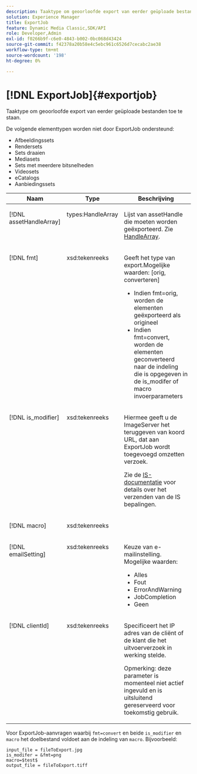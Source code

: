 ```yaml
---
description: Taaktype om geoorloofde export van eerder geüploade bestanden toe te staan.
solution: Experience Manager
title: ExportJob
feature: Dynamic Media Classic,SDK/API
role: Developer,Admin
exl-id: f0266b9f-c6e0-4843-b002-0bc068d43424
source-git-commit: f42378a20b58e4c5ebc961c6526d7cecabc2ae38
workflow-type: tm+mt
source-wordcount: '198'
ht-degree: 0%

---
```


# [!DNL ExportJob]{#exportjob}

Taaktype om geoorloofde export van eerder geüploade bestanden toe te staan.

De volgende elementtypen worden niet door ExportJob ondersteund:

* Afbeeldingssets
* Rendersets
* Sets draaien
* Mediasets
* Sets met meerdere bitsnelheden
* Videosets
* eCatalogs
* Aanbiedingssets

<table id="table_D8F3FD30D15648BFA5B980D3DC0A5AB1"> 
 <thead> 
  <tr> 
   <th colname="col1" class="entry"> Naam </th> 
   <th colname="col2" class="entry"> Type </th> 
   <th colname="col3" class="entry"> Beschrijving </th> 
  </tr> 
 </thead>
 <tbody> 
  <tr valign="top"> 
   <td colname="col1"> <p> <span class="codeph"> <span class="varname"> [!DNL assetHandleArray]</span> </span> </p> </td> 
   <td colname="col2"> <p> <span class="codeph"> types:HandleArray</span> </p> </td> 
   <td colname="col3" valign="top"> <p>Lijst van <span class="codeph"> assetHandle</span> die moeten worden geëxporteerd. Zie <a href="../../types/c-data-types/r-handle-array.md#reference-1b93fefb5477459faf9253b54349b5f9" type="reference" format="dita" scope="local"> HandleArray</a>. </p> </td> 
  </tr> 
  <tr valign="top"> 
   <td colname="col1"> <p> <span class="codeph"> <span class="varname"> [!DNL fmt]</span> </span> </p> </td> 
   <td colname="col2"> <p> <span class="codeph"> xsd:tekenreeks </span> </p> </td> 
   <td colname="col3"> <p>Geeft het type van <span class="codeph"> export.Mogelijke waarden</span>: [orig, converteren] </p> <p> 
     <ul id="ul_16EF4B14100C4C7AA464CA9CF7F11D1C"> 
      <li id="li_DAB2844CC55145C88A18A1F8EC4527F9">Indien <span class="codeph"> fmt=orig</span>, worden de elementen geëxporteerd als origineel </li> 
      <li id="li_07F2F8D159934D889FDC1022AB12B564">Indien <span class="codeph"> fmt=convert</span>, worden de elementen geconverteerd naar de indeling die is opgegeven in de <span class="codeph"> is_modifer</span> of <span class="codeph"> macro</span> invoerparameters </li> 
     </ul> </p> </td> 
  </tr> 
  <tr valign="top"> 
   <td colname="col1"> <p> <span class="codeph"> <span class="varname"> [!DNL is_modifier]</span> </span> </p> </td> 
   <td colname="col2"> <p> <span class="codeph"> xsd:tekenreeks </span> </p> </td> 
   <td colname="col3"> <p>Hiermee geeft u de <span class="codeph"> ImageServer</span> het teruggeven van koord URL, dat aan ExportJob wordt toegevoegd <span class="codeph"> omzetten</span> verzoek. </p> <p>Zie de <a href="https://experienceleague.adobe.com/docs/dynamic-media-developer-resources/image-serving-api/homeisir.html" scope="external" format="html"> IS-documentatie</a> voor details over het verzenden van de IS bepalingen. </p> </td> 
  </tr> 
  <tr valign="top"> 
   <td colname="col1"> <p> <span class="codeph"> <span class="varname"> [!DNL macro]</span> </span> </p> </td> 
   <td colname="col2"> <p> <span class="codeph"> xsd:tekenreeks </span> </p> </td> 
   <td colname="col3"> <p></p> </td> 
  </tr> 
  <tr valign="top"> 
   <td colname="col1"> <p> <span class="codeph"> <span class="varname"> [!DNL emailSetting]</span> </span> </p> </td> 
   <td colname="col2"> <p> <span class="codeph"> xsd:tekenreeks </span> </p> </td> 
   <td colname="col3"> <p>Keuze van e-mailinstelling. Mogelijke waarden: </p> <p> 
     <ul id="ul_0EEDAE11B7CD4C53A6E4B2B8CB2CF730"> 
      <li id="li_F235F93828594ED78C6D464440F953FF"> <span class="codeph"> Alles</span> </li> 
      <li id="li_59E14E7EBFA64432A5FAC15DA21A0521"> <span class="codeph"> Fout</span> </li> 
      <li id="li_BFE0B52CADD14CC1BA1AF42AB0AA1CE1"> <span class="codeph"> ErrorAndWarning</span> </li> 
      <li id="li_BE3AA67E14FB487B8B9CD6EF3D58824C"> <span class="codeph"> JobCompletion</span> </li> 
      <li id="li_409C68AD0D244975BFB86B08609E0146"> <span class="codeph"> Geen</span> </li> 
     </ul> </p> </td> 
  </tr> 
  <tr valign="top"> 
   <td colname="col1"> <p> <span class="codeph"> <span class="varname"> [!DNL clientId]</span> </span> </p> </td> 
   <td colname="col2"> <p> <span class="codeph"> xsd:tekenreeks </span> </p> </td> 
   <td colname="col3"> <p>Specificeert het IP adres van de cliënt of de klant die het uitvoerverzoek in werking stelde. </p> <p> <p>Opmerking: deze parameter is momenteel niet actief ingevuld en is uitsluitend gereserveerd voor toekomstig gebruik. </p> </p> </td> 
  </tr> 
 </tbody> 
</table>

Voor ExportJob-aanvragen waarbij `fmt=convert` en beide `is_modifier` en `macro` het doelbestand voldoet aan de indeling van `macro`. Bijvoorbeeld:

```
input_file = fileToExport.jpg
is_modifer = &fmt=png
macro=$test$ 
output_file = fileToExport.tiff
```
